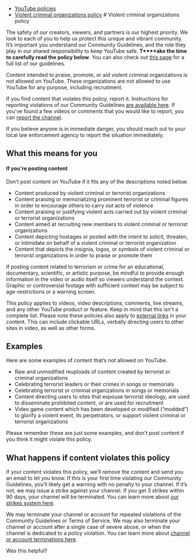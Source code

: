 * [YouTube policies](/youtube/topic/2803176?hl=en&ref_topic=6151248)
* [Violent criminal organizations policy](/youtube/answer/9229472)
       # Violent criminal organizations policy


  


The safety of our creators, viewers, and partners is our highest priority. We look to each of you to help us protect this unique and vibrant community. It’s important you understand our Community Guidelines, and the role they play in our shared responsibility to keep YouTube safe. **T****ake the time to carefully read the policy below**. You can also check out [this page](/youtube/answer/9288567) for a full list of our guidelines.


Content intended to praise, promote, or aid violent criminal organizations is not allowed on YouTube. These organizations are not allowed to use YouTube for any purpose, including recruitment.


If you find content that violates this policy, report it. Instructions for reporting violations of our Community Guidelines [are available here](https://support.google.com/youtube/answer/2802027). If you've found a few videos or comments that you would like to report, you can [report the channel](https://support.google.com/youtube/answer/2802027#report_channel).



If you believe anyone is in immediate danger, you should reach out to your local law enforcement agency to report the situation immediately.


## What this means for you


#### If you're posting content


Don’t post content on YouTube if it fits any of the descriptions noted below.


* Content produced by violent criminal or terrorist organizations
* Content praising or memorializing prominent terrorist or criminal figures in order to encourage others to carry out acts of violence
* Content praising or justifying violent acts carried out by violent criminal or terrorist organizations
* Content aimed at recruiting new members to violent criminal or terrorist organizations
* Content depicting hostages or posted with the intent to solicit, threaten, or intimidate on behalf of a violent criminal or terrorist organization
* Content that depicts the insignia, logos, or symbols of violent criminal or terrorist organizations in order to praise or promote them


If posting content related to terrorism or crime for an educational, documentary, scientific, or artistic purpose, be mindful to provide enough information in the video or audio itself so viewers understand the context. Graphic or controversial footage with sufficient context may be subject to age-restrictions or a warning screen.


This policy applies to videos, video descriptions, comments, live streams, and any other YouTube product or feature. Keep in mind that this isn't a complete list. Please note these policies also apply to [external links](/youtube/answer/9054257) in your content. This can include clickable URLs, verbally directing users to other sites in video, as well as other forms.


## Examples


Here are some examples of content that’s not allowed on YouTube.


* Raw and unmodified reuploads of content created by terrorist or criminal organizations
* Celebrating terrorist leaders or their crimes in songs or memorials
* Celebrating terrorist or criminal organizations in songs or memorials
* Content directing users to sites that espouse terrorist ideology, are used to disseminate prohibited content, or are used for recruitment
* Video game content which has been developed or modified (“modded”) to glorify a violent event, its perpetrators, or support violent criminal or terrorist organizations


Please remember these are just some examples, and don't post content if you think it might violate this policy.


## What happens if content violates this policy


If your content violates this policy, we’ll remove the content and send you an email to let you know. If this is your first time violating our Community Guidelines, you’ll likely get a warning with no penalty to your channel. If it’s not, we may issue a strike against your channel. If you get 3 strikes within 90 days, your channel will be terminated. You can learn more about [our strikes system here](/youtube/answer/2802032).


We may terminate your channel or account for repeated violations of the Community Guidelines or Terms of Service. We may also terminate your channel or account after a single case of severe abuse, or when the channel is dedicated to a policy violation. You can learn more about [channel or account terminations here](/youtube/answer/2802168).



   Was this helpful?